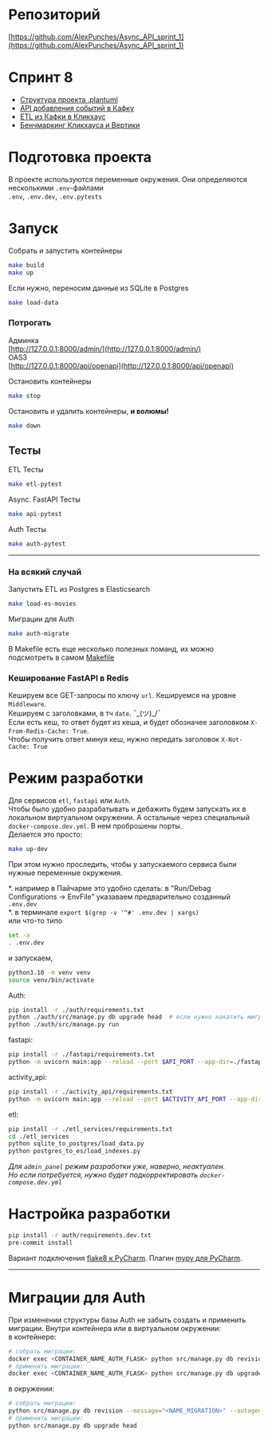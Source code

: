 
# Репозиторий
[https://github.com/AlexPunches/Async_API_sprint_1](https://github.com/AlexPunches/Async_API_sprint_1)

# Спринт 8

- [Структура проекта .plantuml](https://github.com/AlexPunches/Async_API_sprint_1/tree/main/documentation/architecture/sprint_8)
- [API добавления событий в Кафку](https://github.com/AlexPunches/Async_API_sprint_1/tree/main/activity_api)
- [ETL из Кафки в Кликхаус](https://github.com/AlexPunches/Async_API_sprint_1/tree/main/etl_activity)
- [Бенчмаркинг Кликхауса и Вертики](https://github.com/AlexPunches/Async_API_sprint_1/blob/main/benchmarking_storage)

# Подготовка проекта

В проекте используются переменные окружения. Они определяются несколькими  `.env`-файлами  
`.env`, `.env.dev`, `.env.pytests`  


# Запуск

Собрать и запустить контейнеры
```bash
make build
make up
```

Если нужно, переносим данные из SQLite в Postgres
```bash
make load-data
```

### Потрогать
Админка  
[http://127.0.0.1:8000/admin/](http://127.0.0.1:8000/admin/)  
OAS3  
[http://127.0.0.1:8000/api/openapi](http://127.0.0.1:8000/api/openapi)  

Остановить контейнеры
```bash
make stop
```

Остановить и удалить контейнеры, **и волюмы!**
```bash
make down
```


## Тесты

ETL Тесты
```bash
make etl-pytest
```
Async. FastAPI Тесты
```bash
make api-pytest
```
Auth Тесты
```bash
make auth-pytest
```

----

### На всякий случай
Запустить ETL из Postgres в Elasticsearch
```bash
make load-es-movies
```
Миграции для Auth
```bash
make auth-migrate
```

В Makefile есть еще несколько полезных поманд, их можно подсмотреть в самом [Makefile](Makefile)

### Кеширование FastAPI в Redis
Кешируем все GET-запросы по ключу `url`. Кешируемся на уровне `Middleware`.  
Кешируем с заголовками, в тч `date`. ¯\_(ツ)_/¯  
Если есть кеш, то ответ будет из кеша, и будет обозначее заголовком  `X-From-Redis-Cache: True`.  
Чтобы получить ответ минуя кеш, нужно передать заголовок `X-Not-Cache: True`  


# Режим разработки 

Для сервисов `etl`, `fastapi` или `Auth`.  
Чтобы было удобно разрабатывать и дебажить будем запускать их в локальном виртуальном окружении.
А остальные через специальный `docker-compose.dev.yml`. В нем проброшены порты.  
Делается это просто:
```bash
make up-dev
```
При этом нужно проследить, чтобы у запускаемого сервиса были нужные переменные окружения.  

*. например в Пайчарме это удобно сделать:
в "Run/Debag Configurations -> EnvFile" указаваем предварительно созданный `.env.dev`  
*. в терминале `export $(grep -v '^#' .env.dev | xargs)`  
или что-то типо
```bash
set -a
. .env.dev
```
и запускаем, 
```bash
python3.10 -m venv venv
source venv/bin/activate
```
Auth:
```bash
pip install -r ./auth/requirements.txt
python ./auth/src/manage.py db upgrade head  # если нужно накатить миграции
python ./auth/src/manage.py run
```
fastapi:
```bash
pip install -r ./fastapi/requirements.txt
python -m uvicorn main:app --reload --port $API_PORT --app-dir=./fastapi/src/
```
activity_api:
```bash
pip install -r ./activity_api/requirements.txt
python -m uvicorn main:app --reload --port $ACTIVITY_API_PORT --app-dir=./activity_api/src/
```
etl:
```bash
pip install -r ./etl_services/requirements.txt
cd ./etl_services
python sqlite_to_postgres/load_data.py
python postgres_to_es/load_indexes.py
```

_Для `admin_panel` режим разработки уже, наверно, неактуален._  
_Но если потребуется, нужно будет подкорректировать `docker-compose.dev.yml`_  

# Настройка разработки

```bash
pip install -r auth/requirements.dev.txt
pre-commit install
```

Вариант подключения [flake8 к PyCharm](https://melevir.medium.com/pycharm-loves-flake-671c7fac4f52).
Плагин [mypy для PyCharm](https://plugins.jetbrains.com/plugin/11086-mypy).




____
# Миграции для Auth
При изменении структуры базы Auth не забыть создать и применить миграции.
Внутри контейнера или в виртуальном окружении:  
в контейнере:
```bash
# собрать миграции:
docker exec <CONTAINER_NAME_AUTH_FLASK> python src/manage.py db revision --message="<NAME_MIGRATION>" --autogenerate
# применить миграции:
docker exec <CONTAINER_NAME_AUTH_FLASK> python src/manage.py db upgrade head
```
в окружении:
```bash
# собрать миграции:
python src/manage.py db revision --message="<NAME_MIGRATION>" --autogenerate
# применить миграции:
python src/manage.py db upgrade head
```